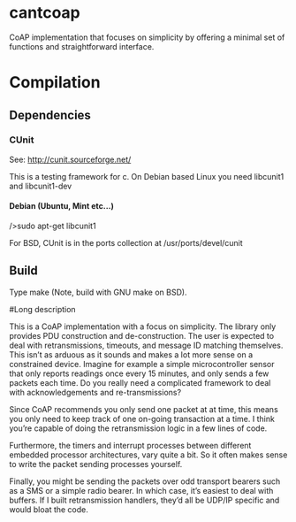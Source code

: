 cantcoap
========

CoAP implementation that focuses on simplicity by offering a minimal set of functions and straightforward interface.

# Compilation

## Dependencies

### CUnit 

See: http://cunit.sourceforge.net/

This is a testing framework for c. 
On Debian based Linux you need libcunit1 and libcunit1-dev

#### Debian (Ubuntu, Mint etc...)

/>sudo apt-get libcunit1


For BSD, CUnit is in the ports collection at /usr/ports/devel/cunit

## Build

Type make (Note, build with GNU make on BSD).

#Long description

This is a CoAP implementation with a focus on simplicity. The library only provides PDU construction and de-construction.
The user is expected to deal with retransmissions, timeouts, and message ID matching themselves. This isn’t as arduous as it sounds and makes a lot more sense on a constrained device.
Imagine for example a simple microcontroller sensor that only reports readings once every 15 minutes, and only sends a few packets each time. Do you really need a complicated framework to deal with acknowledgements and re-transmissions?

Since CoAP recommends you only send one packet at at time, this means you only need to keep track of one on-going transaction at a time. I think you’re capable of doing the retransmission logic in a few lines of code.

Furthermore, the timers and interrupt processes between different embedded processor architectures, vary quite a bit. So it often makes sense to write the packet sending processes yourself.

Finally, you might be sending the packets over odd transport bearers such as a SMS or a simple radio bearer. In which case, it’s easiest to deal with buffers. If I built retransmission handlers, they’d all be UDP/IP specific and would bloat the code.
